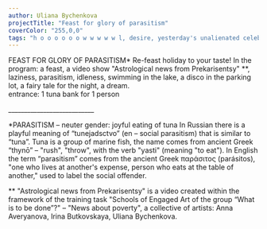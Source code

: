 ```yaml
---
author: Uliana Bychenkova
projectTitle: "Feast for glory of parasitism"
coverColor: "255,0,0"
tags: "h o o o o o o w w w w w l, desire, yesterday's unalienated celebration, affective labour, care virus, corridor anomalies, joy acceleration, pharmachoreography"
---
```

FEAST FOR GLORY OF PARASITISM\* Re-feast holiday to your taste!
In the program: a feast, a video show "Astrological news from Prekarisentsy" \*\*, laziness, parasitism, idleness, swimming in the lake, a disco in the parking lot, a fairy tale for the night, a dream.  
entrance: 1 tuna bank for 1 person

\_\_\_\_\_\_\_\_\_\_\_\_\_\_\_\_\_\_\_\_\_\_\_\_\_\_\_ 

\*PARASITISM – neuter gender: joyful eating of tuna
In Russian there is a playful meaning of “tunejadsctvo” (en – social parasitism) that is similar to “tuna”. Tuna is a group of marine fish, the name comes from ancient Greek “thynō” – "rush", "throw", with the verb "yasti" (meaning "to eat").
In English the term “parasitism” comes from the ancient Greek παράσιτος (parásitos), "one who lives at another's expense, person who eats at the table of another," used to label the social offender.

\*\* "Astrological news from Prekarisentsy" is a video created within the framework of the training task "Schools of Engaged Art of the group “What is to be done”?" – "News about poverty", a collective of artists: Anna Averyanova, Irina Butkovskaya, Uliana Bychenkova.

